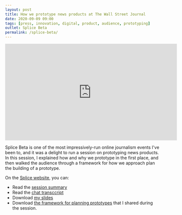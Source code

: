 ```yaml
---
layout: post
title: How we prototype news products at The Wall Street Journal
date: 2020-09-09 09:00
tags: [press, innovation, digital, product, audience, prototyping]
outlet: Splice Beta
permalink: /splice-beta/
---
```

<div class="videowrapper">
	<iframe width="560" height="315" src="https://www.youtube.com/embed/CI81TXS4uks" frameborder="0" allow="accelerometer; autoplay; clipboard-write; encrypted-media; gyroscope; picture-in-picture" allowfullscreen></iframe>
</div>

Splice Beta is one of the most impressively-run online journalism events I've been to, and it was a delight to run a session on prototyping news products. In this session, I explained how and why we prototype in the first place, and then walked the audience through a framework for how we approach plan the building of a prototype. 

On the [Splice website](https://splicebeta.com/), you can:

- Read the [session summary](https://splicebeta.com/resources/robin-kwong-wsj-how-we-prototype-news-products-at-the-wall-street-journal)
- Read the [chat transccript](https://docs.google.com/document/d/19fOGBU7UlOUVLagRoj-N-WVsWpxwrydwoy2w8shfyr4/edit)
- Download [my slides](https://drive.google.com/file/d/1yzCzuguh9QVcXMv9yDzpwdh8SfD823RK/view) 
- Download [the framework for planning prototypes](https://docs.google.com/document/u/1/d/1bKPdUgBf8EXA6_JG2hRbyRNe71oDOA4HzBusKBwb6JM/copy) that I shared during the session.